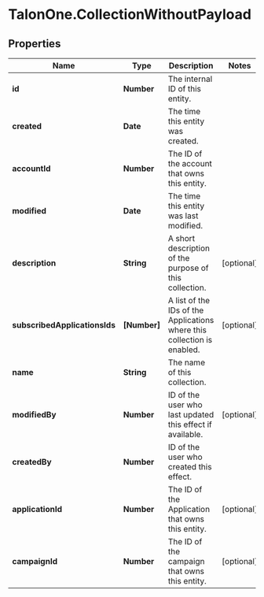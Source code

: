 # TalonOne.CollectionWithoutPayload

## Properties

Name | Type | Description | Notes
------------ | ------------- | ------------- | -------------
**id** | **Number** | The internal ID of this entity. | 
**created** | **Date** | The time this entity was created. | 
**accountId** | **Number** | The ID of the account that owns this entity. | 
**modified** | **Date** | The time this entity was last modified. | 
**description** | **String** | A short description of the purpose of this collection. | [optional] 
**subscribedApplicationsIds** | **[Number]** | A list of the IDs of the Applications where this collection is enabled. | [optional] 
**name** | **String** | The name of this collection. | 
**modifiedBy** | **Number** | ID of the user who last updated this effect if available. | [optional] 
**createdBy** | **Number** | ID of the user who created this effect. | 
**applicationId** | **Number** | The ID of the Application that owns this entity. | [optional] 
**campaignId** | **Number** | The ID of the campaign that owns this entity. | [optional] 



